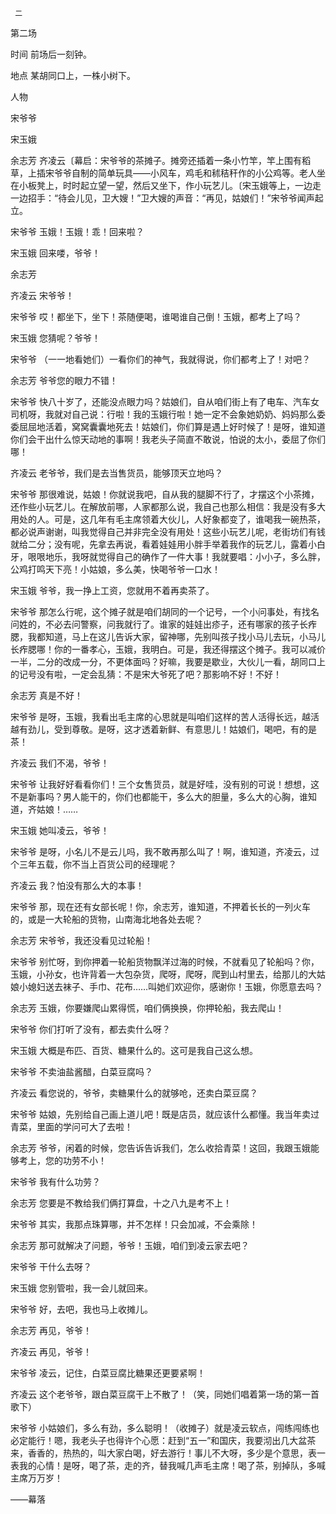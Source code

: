      二 

   第二场

   时间 前场后一刻钟。 

   地点 某胡同口上，一株小树下。 

   人物  

   宋爷爷  

   宋玉娥  

   余志芳 齐凌云〔幕启：宋爷爷的茶摊子。摊旁还插着一条小竹竿，竿上围有稻草，上插宋爷爷自制的简单玩具——小风车，鸡毛和秫秸秆作的小公鸡等。老人坐在小板凳上，时时起立望一望，然后又坐下，作小玩艺儿。〔宋玉娥等上，一边走一边招手：“待会儿见，卫大嫂！”卫大嫂的声音：“再见，姑娘们！”宋爷爷闻声起立。 

   宋爷爷 玉娥！玉娥！乖！回来啦？ 

   宋玉娥 回来喽，爷爷！ 

   余志芳 

   齐凌云 宋爷爷！ 

   宋爷爷 哎！都坐下，坐下！茶随便喝，谁喝谁自己倒！玉娥，都考上了吗？ 

   宋玉娥 您猜呢？爷爷！ 

   宋爷爷 （一一地看她们）一看你们的神气，我就得说，你们都考上了！对吧？ 

   余志芳 爷爷您的眼力不错！ 

   宋爷爷 快八十岁了，还能没点眼力吗？姑娘们，自从咱们街上有了电车、汽车女司机呀，我就对自己说：行啦！我的玉娥行啦！她一定不会象她奶奶、妈妈那么委委屈屈地活着，窝窝囊囊地死去！姑娘们，你们算是遇上好时候了！是呀，谁知道你们会干出什么惊天动地的事啊！我老头子简直不敢说，怕说的太小，委屈了你们哪！ 

   齐凌云 老爷爷，我们是去当售货员，能够顶天立地吗？ 

   宋爷爷 那很难说，姑娘！你就说我吧，自从我的腿脚不行了，才摆这个小茶摊，还作些小玩艺儿。在解放前哪，人家都那么说，我自己也那么相信：我是没有多大用处的人。可是，这几年有毛主席领着大伙儿，人好象都变了，谁喝我一碗热茶，都必说声谢谢，叫我觉得自己并非完全没有用处！这些小玩艺儿呢，老街坊们有钱就给二分；没有呢，先拿去再说，看着娃娃用小胖手举着我作的玩艺儿，露着小白牙，哏哏地乐，我呀就觉得自己的确作了一件大事！我就要唱：小小子，多么胖，公鸡打鸣天下亮！小姑娘，多么美，快喝爷爷一口水！ 

   宋玉娥 爷爷，我一挣上工资，您就用不着再卖茶了。 

   宋爷爷 那怎么行呢，这个摊子就是咱们胡同的一个记号，一个小问事处，有找名问姓的，不必去问警察，问我就行了。谁家的娃娃出疹子，还有哪家的孩子长痄腮，我都知道，马上在这儿告诉大家，留神哪，先别叫孩子找小马儿去玩，小马儿长痄腮哪！你的一番孝心，玉娥，我明白。可是，我还得摆这个摊子。我可以减价一半，二分的改成一分，不更体面吗？好嘛，我要是歇业，大伙儿一看，胡同口上的记号没有啦，一定会乱猜：不是宋大爷死了吧？那影响不好！不好！ 

   余志芳 真是不好！ 

   宋爷爷 是呀，玉娥，我看出毛主席的心思就是叫咱们这样的苦人活得长远，越活越有劲儿，受到尊敬。是呀，这才透着新鲜、有意思儿！姑娘们，喝吧，有的是茶！ 

   齐凌云 我们不渴，爷爷！ 

   宋爷爷 让我好好看看你们！三个女售货员，就是好哇，没有别的可说！想想，这不是新事吗？男人能干的，你们也都能干，多么大的胆量，多么大的心胸，谁知道，齐姑娘！…… 

   宋玉娥 她叫凌云，爷爷！ 

   宋爷爷 是呀，小名儿不是云儿吗，我不敢再那么叫了！啊，谁知道，齐凌云，过个三年五载，你不当上百货公司的经理呢？ 

   齐凌云 我？怕没有那么大的本事！ 

   宋爷爷 那，现在还有女部长呢！你，余志芳，谁知道，不押着长长的一列火车的，或是一大轮船的货物，山南海北地各处去呢？ 

   余志芳 宋爷爷，我还没看见过轮船！ 

   宋爷爷 别忙呀，到你押着一轮船货物飘洋过海的时候，不就看见了轮船吗？你，玉娥，小孙女，也许背着一大包杂货，爬呀，爬呀，爬到山村里去，给那儿的大姑娘小媳妇送去袜子、手巾、花布……叫她们欢迎你，感谢你！玉娥，你愿意去吗？ 

   余志芳 玉娥，你要嫌爬山累得慌，咱们俩换换，你押轮船，我去爬山！ 

   宋爷爷 你们打听了没有，都去卖什么呀？ 

   宋玉娥 大概是布匹、百货、糖果什么的。这可是我自己这么想。 

   宋爷爷 不卖油盐酱醋，白菜豆腐吗？ 

   齐凌云 看您说的，爷爷，卖糖果什么的就够呛，还卖白菜豆腐？ 

   宋爷爷 姑娘，先别给自己画上道儿吧！既是店员，就应该什么都懂。我当年卖过青菜，里面的学问可大了去啦！ 

   余志芳 爷爷，闲着的时候，您告诉告诉我们，怎么收拾青菜！这回，我跟玉娥能够考上，您的功劳不小！ 

   宋爷爷 我有什么功劳？ 

   余志芳 您要是不教给我们俩打算盘，十之八九是考不上！ 

   宋爷爷 其实，我那点珠算哪，并不怎样！只会加减，不会乘除！ 

   余志芳 那可就解决了问题，爷爷！玉娥，咱们到凌云家去吧？ 

   宋爷爷 干什么去呀？ 

   宋玉娥 您别管啦，我一会儿就回来。 

   宋爷爷 好，去吧，我也马上收摊儿。 

   余志芳 再见，爷爷！ 

   齐凌云 再见，爷爷！ 

   宋爷爷 凌云，记住，白菜豆腐比糖果还更要紧啊！ 

   齐凌云 这个老爷爷，跟白菜豆腐干上不散了！（笑，同她们唱着第一场的第一首歌下） 

   宋爷爷 小姑娘们，多么有劲，多么聪明！（收摊子）就是凌云软点，闯练闯练也必定能行！嗯，我老头子也得许个心愿：赶到“五一”和国庆，我要沏出几大盆茶来，香香的，热热的，叫大家白喝，好去游行！事儿不大呀，多少是个意思，表一表我的心情！是呀，喝了茶，走的齐，替我喊几声毛主席！喝了茶，别掉队，多喊主席万万岁！ 

   ——幕落 

